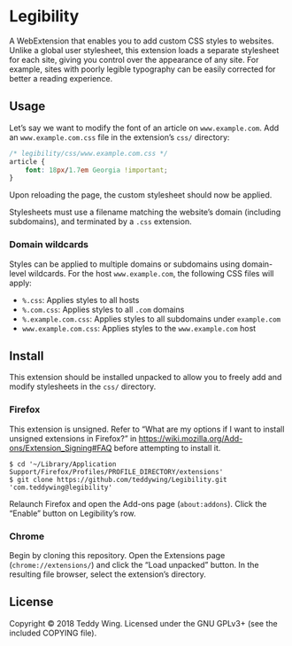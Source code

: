 Legibility
==========

A WebExtension that enables you to add custom CSS styles to websites. Unlike a
global user stylesheet, this extension loads a separate stylesheet for each
site, giving you control over the appearance of any site. For example, sites
with poorly legible typography can be easily corrected for better a reading
experience.


## Usage
Let’s say we want to modify the font of an article on `www.example.com`. Add an
`www.example.com.css` file in the extension’s `css/` directory:

``` css
/* legibility/css/www.example.com.css */
article {
	font: 18px/1.7em Georgia !important;
}
```

Upon reloading the page, the custom stylesheet should now be applied.

Stylesheets must use a filename matching the website’s domain (including
subdomains), and terminated by a `.css` extension.


### Domain wildcards
Styles can be applied to multiple domains or subdomains using domain-level
wildcards. For the host `www.example.com`, the following CSS files will apply:

* `%.css`: Applies styles to all hosts
* `%.com.css`: Applies styles to all `.com` domains
* `%.example.com.css`: Applies styles to all subdomains under `example.com`
* `www.example.com.css`: Applies styles to the `www.example.com` host


## Install
This extension should be installed unpacked to allow you to freely add and
modify stylesheets in the `css/` directory.


### Firefox
This extension is unsigned. Refer to “What are my options if I want to install
unsigned extensions in Firefox?” in
https://wiki.mozilla.org/Add-ons/Extension_Signing#FAQ before attempting to
install it.

	$ cd '~/Library/Application Support/Firefox/Profiles/PROFILE_DIRECTORY/extensions'
	$ git clone https://github.com/teddywing/Legibility.git 'com.teddywing@legibility'

Relaunch Firefox and open the Add-ons page (`about:addons`). Click the “Enable”
button on Legibility’s row.


### Chrome
Begin by cloning this repository. Open the Extensions page
(`chrome://extensions/`) and click the “Load unpacked” button. In the resulting
file browser, select the extension’s directory.


## License
Copyright © 2018 Teddy Wing. Licensed under the GNU GPLv3+ (see the included
COPYING file).
